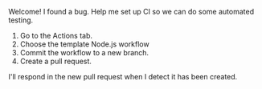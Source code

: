 Welcome! I found a bug. Help me set up CI so we can do some automated testing.

1. Go to the Actions tab.
1. Choose the template Node.js workflow
1. Commit the workflow to a new branch.
1. Create a pull request.

I'll respond in the new pull request when I detect it has been created.
